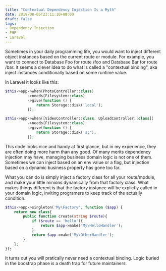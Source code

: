 ```yaml
---
title: "Contextual Dependency Injection Is a Myth"
date: 2019-08-05T23:11:10+08:00
draft: false
tags:
- Dependency Injection
- PHP
- Laravel
---
```


Sometimes in your daily programming life, you would want to inject different object instances based on the current route or module. For example, you want to connect to  Database Foo for route /foo and Database Bar for route /bar. It seems a clever idea to do what is called a "contextual binding", aka inject instances conditionally based on some runtime value.

In Laravel it looks like this:
``` php
$this->app->when(PhotoController::class)
          ->needs(Filesystem::class)
          ->give(function () {
              return Storage::disk('local');
          });

$this->app->when([VideoController::class, UploadController::class])
          ->needs(Filesystem::class)
          ->give(function () {
              return Storage::disk('s3');
          });
```

This code looks nice and handy at first glance, but in my experience, they are often doing more harm than any good. Of many merits dependency injection may have, managing business domain logic is not one of them. Sometimes we can inject based on an env value or a flag, but injection based on a dynamic business property has gone too far.

What you can do is simply inject a factory class for all your route/module, and make your little minions dynamically from that factory class. What makes things different is that the factory instance will be explictly called in your domain logic, inviting programers to keep track of the actually condition. 

```php
$this->app->singleton('My\Factory', function ($app) {
    return new class{
        public function create(string $route){
            if ($route == 'hello'){
                return $app->make('My\HelloHandler');
            }
            return $app->make('My\OtherHandler');
        }
    };
});
```

It turns out you will pratically never need a contextual binding. Logic buried in the boostrap phase is a death trap for future maintainers. 